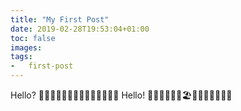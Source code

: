 ```yaml
---
title: "My First Post"
date: 2019-02-28T19:53:04+01:00
toc: false
images:
tags:
-   first-post
---
```


Hello? 🦄🐶🐱🐭🐹🐰🦊🐻🐼🐨🐯🦁🐮🐷
Hello! 🚒🚐🗽🚊🚉🚛🏖🎠💺🛬🎡🏰🏤🏦
